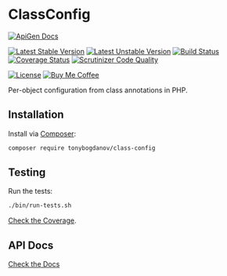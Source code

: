 # ClassConfig

[![ApiGen Docs](https://img.shields.io/badge/ApiGen-Docs-053368.svg)](https://tonybogdanov.github.io/class-config/docs)

[![Latest Stable Version](https://poser.pugx.org/tonybogdanov/class-config/v/stable?format=flat)](https://packagist.org/packages/tonybogdanov/class-config)
[![Latest Unstable Version](https://poser.pugx.org/tonybogdanov/class-config/v/unstable?format=flat)](https://packagist.org/packages/tonybogdanov/class-config)
[![Build Status](https://travis-ci.org/TonyBogdanov/class-config.svg?branch=master)](https://travis-ci.org/TonyBogdanov/class-config)
[![Coverage Status](https://coveralls.io/repos/github/TonyBogdanov/class-config/badge.svg?branch=master)](https://coveralls.io/github/TonyBogdanov/class-config?branch=master)
[![Scrutinizer Code Quality](https://scrutinizer-ci.com/g/TonyBogdanov/class-config/badges/quality-score.png?b=master)](https://scrutinizer-ci.com/g/TonyBogdanov/class-config/?branch=master)

[![License](https://poser.pugx.org/tonybogdanov/class-config/license?format=flat)](https://packagist.org/packages/tonybogdanov/class-config)
[![Buy Me Coffee](https://img.shields.io/badge/buy_me-coffee-00cae9.svg)](http://ko-fi.co/1236KUKJNC96B)

Per-object configuration from class annotations in PHP.

## Installation

Install via [Composer](https://getcomposer.org):

```sh
composer require tonybogdanov/class-config
```

## Testing

Run the tests:

```sh
./bin/run-tests.sh
```

[Check the Coverage](https://tonybogdanov.github.io/class-config/coverage/).

## API Docs

[Check the Docs](https://tonybogdanov.github.io/class-config/docs/)